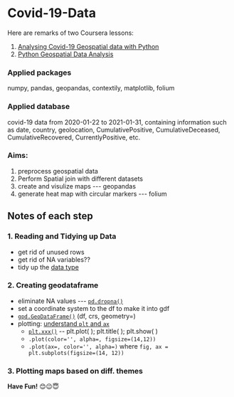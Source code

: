 # Covid-19-Data
Here are remarks of two Coursera lessons:
1. [Analysing Covid-19 Geospatial data with Python](https://www.coursera.org/learn/geospatial-covid19-python/home/welcome)
1. [Python Geospatial Data Analysis](https://www.coursera.org/learn/python-geospatial-data-analysis/home/welcome)

### Applied packages 
numpy, pandas, geopandas, contextily, matplotlib, folium

### Applied database
covid-19 data from 2020-01-22 to 2021-01-31, containing information such as date, country, geolocation, CumulativePositive, CumulativeDeceased, CumulativeRecovered, CurrentlyPositive, etc.

### Aims: 
1. preprocess geospatial data 
1. Perform Spatial join with different datasets 
1. create and visulize maps --- geopandas
1. generate heat map with circular markers --- folium


## Notes of each step
### 1. Reading and Tidying up Data
* get rid of unused rows
* get rid of NA variables??
* tidy up the [data type](https://numpy.org/doc/stable/user/basics.types.html) 

### 2. Creating geodataframe
* eliminate NA values --- [`pd.dropna()`](https://pandas.pydata.org/docs/reference/api/pandas.DataFrame.dropna.html)
* set a coordinate system to the df to make it into gdf
* [`gpd.GeoDataFrame()`](https://geopandas.org/gallery/create_geopandas_from_pandas.html) (df, crs, geometry=)
* plotting: [understand `plt` and `ax`](https://towardsdatascience.com/what-are-the-plt-and-ax-in-matplotlib-exactly-d2cf4bf164a9)
  * [`plt.xxx()`]() -- plt.plot( ); plt.title( ); plt.show( )
  * `.plot(color='', alpha=, figsize=(14,12))`
  * `.plot(ax=, color='', alpha=)` where `fig, ax = plt.subplots(figsize=(14, 12))`
  
### 3. Plotting maps based on diff. themes








**Have Fun!** :blush::wink::innocent:
